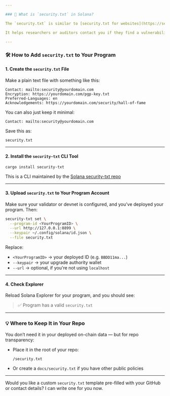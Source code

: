```yaml
---

### 🔐 What is `security.txt` in Solana?

The `security.txt` is similar to [security.txt for websites](https://securitytxt.org/), but in Solana it's **attached to a program account** using the **`security-txt` program** maintained by the Solana Foundation.

It helps researchers or auditors contact you if they find a vulnerability in your on-chain program.

---
```


### 🛠️ How to Add `security.txt` to Your Program

#### 1. **Create the `security.txt` File**
Make a plain text file with something like this:

```
Contact: mailto:security@yourdomain.com
Encryption: https://yourdomain.com/pgp-key.txt
Preferred-Languages: en
Acknowledgements: https://yourdomain.com/security/hall-of-fame
```

You can also just keep it minimal:
```
Contact: mailto:security@yourdomain.com
```

Save this as:  
```bash
security.txt
```

---

#### 2. **Install the `security-txt` CLI Tool**
```bash
cargo install security-txt
```

This is a CLI maintained by the [Solana security-txt repo](https://github.com/solana-labs/security-txt)

---

#### 3. **Upload `security.txt` to Your Program Account**
Make sure your validator or devnet is configured, and you’ve deployed your program. Then:

```bash
security-txt set \
  --program-id <YourProgramID> \
  --url http://127.0.0.1:8899 \
  --keypair ~/.config/solana/id.json \
  --file security.txt
```

Replace:
- `<YourProgramID>` → your deployed ID (e.g. `BBDD11ma...`)
- `--keypair` → your upgrade authority wallet
- `--url` → optional, if you're not using `localhost`

---

#### 4. **Check Explorer**
Reload Solana Explorer for your program, and you should see:

> ✅ Program has a valid `security.txt`

---

### 💡 Where to Keep It in Your Repo

You don’t need it in your deployed on-chain data — but for repo transparency:

- Place it in the root of your repo:
  ```
  /security.txt
  ```
- Or create a `docs/security.txt` if you have other public policies

---

Would you like a custom `security.txt` template pre-filled with your GitHub or contact details? I can write one for you now.